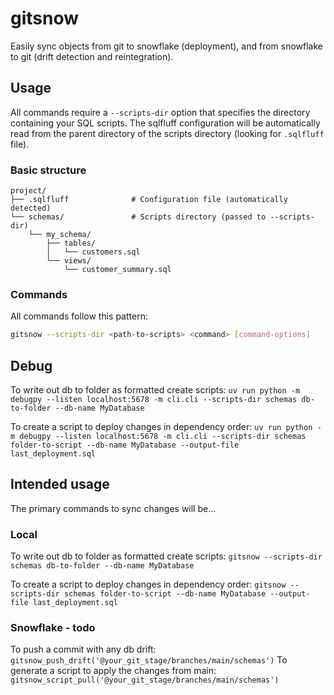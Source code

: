 # gitsnow

Easily sync objects from git to snowflake (deployment), and from snowflake to git (drift detection and reintegration).

## Usage

All commands require a `--scripts-dir` option that specifies the directory containing your SQL scripts. The sqlfluff configuration will be automatically read from the parent directory of the scripts directory (looking for `.sqlfluff` file).

### Basic structure
```
project/
├── .sqlfluff              # Configuration file (automatically detected)
└── schemas/               # Scripts directory (passed to --scripts-dir)
    └── my_schema/
        ├── tables/
        │   └── customers.sql
        └── views/
            └── customer_summary.sql
```

### Commands

All commands follow this pattern:
```bash
gitsnow --scripts-dir <path-to-scripts> <command> [command-options]
```

## Debug

To write out db to folder as formatted create scripts:
 `uv run python -m debugpy --listen localhost:5678 -m cli.cli --scripts-dir schemas db-to-folder --db-name MyDatabase`

To create a script to deploy changes in dependency order:
 `uv run python -m debugpy --listen localhost:5678 -m cli.cli --scripts-dir schemas folder-to-script --db-name MyDatabase --output-file last_deployment.sql`

## Intended usage

The primary commands to sync changes will be...

### Local

To write out db to folder as formatted create scripts:
`gitsnow --scripts-dir schemas db-to-folder --db-name MyDatabase`

To create a script to deploy changes in dependency order:
 `gitsnow --scripts-dir schemas folder-to-script --db-name MyDatabase --output-file last_deployment.sql`

### Snowflake - todo

To push a commit with any db drift: `gitsnow_push_drift('@your_git_stage/branches/main/schemas')`
To generate a script to apply the changes from main: `gitsnow_script_pull('@your_git_stage/branches/main/schemas')`